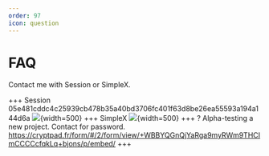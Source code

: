 ```yaml
---
order: 97
icon: question
---
```


# FAQ

Contact me with Session or SimpleX.

+++ Session
05e481cddc4c25939cb478b35a40bd3706fc401f63d8be26ea55593a194a144d6a
![](https://i.postimg.cc/RFVdTTzb/Session-Editor.jpg){width=500}
+++ SimpleX
![](https://i.postimg.cc/Jn6qYBr7/Simple-X-Editor.png){width=500}
+++ ?
Alpha-testing a new project. Contact for password.
https://cryptpad.fr/form/#/2/form/view/+WBBYQGnQjYaRga9myRWm9THCImCCCCcfqkLq+bjons/p/embed/
+++


